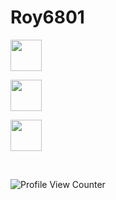 # **Roy6801**

[<img width="50px" src="https://img.icons8.com/ios-filled/200/ffffff/linkedin.png"/>](https://www.linkedin.com/in/sonu-mondal-120011195/)

[<img width="50px" src="https://img.icons8.com/ios-filled/200/ffffff/instagram-new.png"/>](https://www.instagram.com/sonu_6801/)

[<img width="50px" src="https://img.icons8.com/ios-filled/200/ffffff/gmail-new.png"/>](mailto:mondal6801@gmail.com)

<br/>

![Profile View Counter](https://komarev.com/ghpvc/?username=Roy6801&color=282828&label=Profile+visits)
